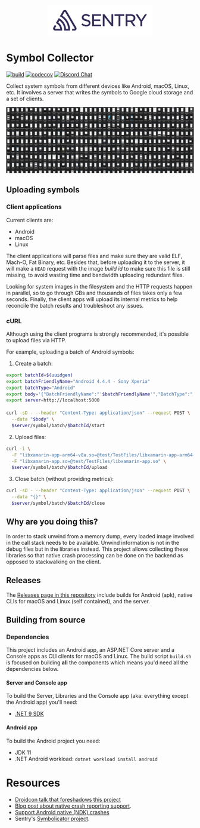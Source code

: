 <p align="center">
  <a href="https://sentry.io" target="_blank" align="left">
    <img src="https://raw.githubusercontent.com/getsentry/sentry-unity/main/.github/sentry-wordmark-dark-400x119.svg?utm_source=github&utm_medium=logo" width="280">
  </a>
  <br />
</p>
<p align="center">

# Symbol Collector
[![build](https://github.com/getsentry/symbol-collector/workflows/build/badge.svg?branch=main)](https://github.com/getsentry/symbol-collector/actions?query=branch%3Amain)
[![codecov](https://codecov.io/gh/getsentry/symbol-collector/branch/main/graph/badge.svg)](https://codecov.io/gh/getsentry/symbol-collector)
[![Discord Chat](https://img.shields.io/discord/621778831602221064.svg)](https://discord.gg/Ww9hbqr)

Collect system symbols from different devices like Android, macOS, Linux, etc.
It involves a server that writes the symbols to Google cloud storage and a set of clients.

![Symbol Collector on a device farm](.github/SymbolCollector.png?raw=true "Devices")

## Uploading symbols

### Client applications

Current clients are:

* Android
* macOS
* Linux

The client applications will parse files and make sure they are valid ELF, Mach-O, Fat Binary, etc.
Besides that, before uploading it to the server, it will make a `HEAD` request with the image _build id_ to make sure
this file is still missing, to avoid wasting time and bandwidth uploading redundant files.

Looking for system images in the filesystem and the HTTP requests happen in parallel, so to go through GBs and thousands of files takes only a few seconds.
Finally, the client apps will upload its internal metrics to help reconcile the batch results and troubleshoot any issues.


### cURL
Although using the client programs is strongly recommended, it's possible to upload files via HTTP.

For example, uploading a batch of Android symbols:

1. Create a batch:

```sh
export batchId=$(uuidgen)
export batchFriendlyName="Android 4.4.4 - Sony Xperia"
export batchType="Android"
export body='{"BatchFriendlyName":"'$batchFriendlyName'","BatchType":"'$batchType'"}'
export server=http://localhost:5000

curl -sD - --header "Content-Type: application/json" --request POST \
  --data "$body" \
  $server/symbol/batch/$batchId/start
```
2. Upload files:

```sh
curl -i \
  -F "libxamarin-app-arm64-v8a.so=@test/TestFiles/libxamarin-app-arm64-v8a.so" \
  -F "libxamarin-app.so=@test/TestFiles/libxamarin-app.so" \
  $server/symbol/batch/$batchId/upload
```
3. Close batch (without providing metrics): 

```sh
curl -sD - --header "Content-Type: application/json" --request POST \
  --data "{}" \
  $server/symbol/batch/$batchId/close
```

## Why are you doing this?

In order to stack unwind from a memory dump, every loaded image involved in the call stack needs to be available.
Unwind information is not in the debug files but in the libraries instead.
This project allows collecting these libraries so that native crash processing can be done on the backend as opposed to stackwalking on the client.

## Releases

The [Releases page in this repository](https://github.com/getsentry/symbol-collector/releases) include builds for Android (apk), native CLIs for macOS and Linux (self contained), and the server.

## Building from source

### Dependencies

This project includes an Android app, an ASP.NET Core server and a Console apps as CLI clients for macOS and Linux.
The build script `build.sh` is focused on building **all** the components which means you'd need all the dependencies below.

#### Server and Console app

To build the Server, Libraries and the Console app (aka: everything except the Android app) you'll need:
* [.NET 9 SDK](https://dot.net)

#### Android app

To build the Android project you need:
* JDK 11
* .NET Android workload: `dotnet workload install android`

# Resources

* [Droidcon talk that foreshadows this project](https://player.vimeo.com/video/380844400)
* [Blog post about native crash reporting support](https://blog.sentry.io/2019/09/26/fixing-native-apps-with-sentry).
* [Support Android native (NDK) crashes](https://blog.sentry.io/2019/11/25/adding-native-support-to-our-android-sdk/)
* Sentry's [Symbolicator project](https://github.com/getsentry/symbolicator).
